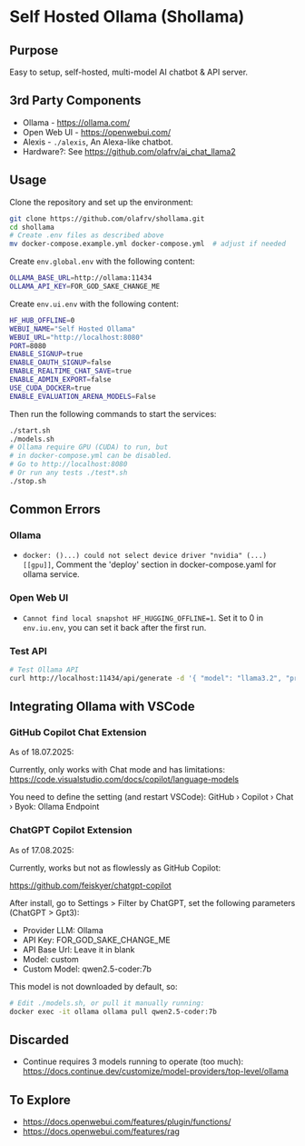 # Self Hosted Ollama (Shollama)

## Purpose

Easy to setup, self-hosted, multi-model AI chatbot & API server.

## 3rd Party Components

* Ollama - https://ollama.com/
* Open Web UI - https://openwebui.com/
* Alexis - `./alexis`, An Alexa-like chatbot.
* Hardware?: See https://github.com/olafrv/ai_chat_llama2

## Usage

Clone the repository and set up the environment:
```bash	
git clone https://github.com/olafrv/shollama.git
cd shollama
# Create .env files as described above
mv docker-compose.example.yml docker-compose.yml  # adjust if needed
```

Create `env.global.env` with the following content:
```bash
OLLAMA_BASE_URL=http://ollama:11434
OLLAMA_API_KEY=FOR_GOD_SAKE_CHANGE_ME
```

Create `env.ui.env` with the following content:
```bash
HF_HUB_OFFLINE=0
WEBUI_NAME="Self Hosted Ollama"
WEBUI_URL="http://localhost:8080"
PORT=8080
ENABLE_SIGNUP=true
ENABLE_OAUTH_SIGNUP=false
ENABLE_REALTIME_CHAT_SAVE=true
ENABLE_ADMIN_EXPORT=false
USE_CUDA_DOCKER=true
ENABLE_EVALUATION_ARENA_MODELS=False
```

Then run the following commands to start the services:
```bash
./start.sh
./models.sh
# Ollama require GPU (CUDA) to run, but
# in docker-compose.yml can be disabled.
# Go to http://localhost:8080
# Or run any tests ./test*.sh
./stop.sh
```

## Common Errors

### Ollama

* `docker: ()...) could not select device driver "nvidia" (...) [[gpu]]`,
  Comment the 'deploy' section in docker-compose.yaml for ollama service.

### Open Web UI

* `Cannot find local snapshot HF_HUGGING_OFFLINE=1`. Set it to 0 in `env.iu.env`,
  you can set it back after the first run.

### Test API
```bash
# Test Ollama API
curl http://localhost:11434/api/generate -d '{ "model": "llama3.2", "prompt": "How are you today?"}'
```

## Integrating Ollama with VSCode

### GitHub Copilot Chat Extension

As of 18.07.2025:

Currently, only works with Chat mode and has limitations:
https://code.visualstudio.com/docs/copilot/language-models

You need to define the setting (and restart VSCode):
GitHub › Copilot › Chat › Byok: Ollama Endpoint

### ChatGPT Copilot Extension

As of 17.08.2025:

Currently, works but not as flowlessly as GitHub Copilot:

https://github.com/feiskyer/chatgpt-copilot

After install, go to Settings > Filter by ChatGPT,
set the following parameters (ChatGPT > Gpt3):

* Provider LLM: Ollama
* API Key: FOR_GOD_SAKE_CHANGE_ME
* API Base Url: Leave it in blank
* Model: custom
* Custom Model: qwen2.5-coder:7b

This model is not downloaded by default, so:

```bash
# Edit ./models.sh, or pull it manually running:
docker exec -it ollama ollama pull qwen2.5-coder:7b
```

## Discarded

* Continue requires 3 models running to operate (too much):
  https://docs.continue.dev/customize/model-providers/top-level/ollama

## To Explore

* https://docs.openwebui.com/features/plugin/functions/
* https://docs.openwebui.com/features/rag